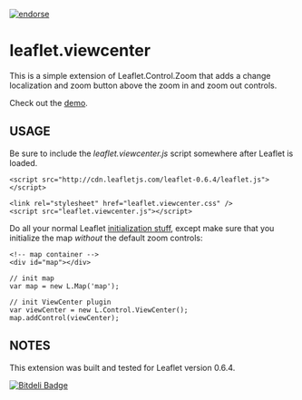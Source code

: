 [![endorse](https://api.coderwall.com/pwldp/endorsecount.png)](https://coderwall.com/pwldp)

# leaflet.viewcenter


This is a simple extension of Leaflet.Control.Zoom that adds a change localization and zoom button above the zoom in and zoom out controls.


Check out the [demo](http://pwldp.github.io/leaflet.viewcenter/).


## USAGE


Be sure to include the *leaflet.viewcenter.js* script somewhere after Leaflet is loaded.

    <script src="http://cdn.leafletjs.com/leaflet-0.6.4/leaflet.js"></script>

    <link rel="stylesheet" href="leaflet.viewcenter.css" />
    <script src="leaflet.viewcenter.js"></script>


Do all your normal Leaflet [initialization stuff](http://leaflet.cloudmade.com/examples/quick-start.html), except make sure that you initialize the map *without* the default zoom controls:

    <!-- map container -->
    <div id="map"></div>

    // init map
    var map = new L.Map('map');

    // init ViewCenter plugin
    var viewCenter = new L.Control.ViewCenter();
    map.addControl(viewCenter);


## NOTES


This extension was built and tested for Leaflet version 0.6.4.


[![Bitdeli Badge](https://d2weczhvl823v0.cloudfront.net/pwldp/leaflet.viewcenter/trend.png)](https://bitdeli.com/free "Bitdeli Badge")

